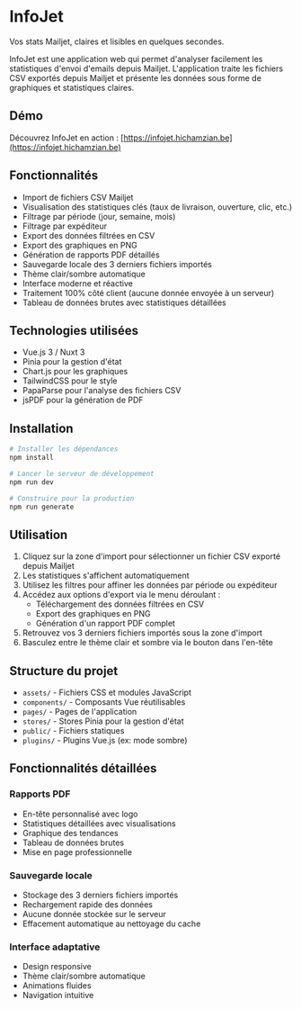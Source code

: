 # InfoJet

Vos stats Mailjet, claires et lisibles en quelques secondes.

InfoJet est une application web qui permet d'analyser facilement les statistiques d'envoi d'emails depuis Mailjet. L'application traite les fichiers CSV exportés depuis Mailjet et présente les données sous forme de graphiques et statistiques claires.

## Démo

Découvrez InfoJet en action : [https://infojet.hichamzian.be](https://infojet.hichamzian.be)

## Fonctionnalités

- Import de fichiers CSV Mailjet
- Visualisation des statistiques clés (taux de livraison, ouverture, clic, etc.)
- Filtrage par période (jour, semaine, mois)
- Filtrage par expéditeur
- Export des données filtrées en CSV
- Export des graphiques en PNG
- Génération de rapports PDF détaillés
- Sauvegarde locale des 3 derniers fichiers importés
- Thème clair/sombre automatique
- Interface moderne et réactive
- Traitement 100% côté client (aucune donnée envoyée à un serveur)
- Tableau de données brutes avec statistiques détaillées

## Technologies utilisées

- Vue.js 3 / Nuxt 3
- Pinia pour la gestion d'état
- Chart.js pour les graphiques
- TailwindCSS pour le style
- PapaParse pour l'analyse des fichiers CSV
- jsPDF pour la génération de PDF

## Installation

```bash
# Installer les dépendances
npm install

# Lancer le serveur de développement
npm run dev

# Construire pour la production
npm run generate
```

## Utilisation

1. Cliquez sur la zone d'import pour sélectionner un fichier CSV exporté depuis Mailjet
2. Les statistiques s'affichent automatiquement
3. Utilisez les filtres pour affiner les données par période ou expéditeur
4. Accédez aux options d'export via le menu déroulant :
   - Téléchargement des données filtrées en CSV
   - Export des graphiques en PNG
   - Génération d'un rapport PDF complet
5. Retrouvez vos 3 derniers fichiers importés sous la zone d'import
6. Basculez entre le thème clair et sombre via le bouton dans l'en-tête

## Structure du projet

- `assets/` - Fichiers CSS et modules JavaScript 
- `components/` - Composants Vue réutilisables
- `pages/` - Pages de l'application
- `stores/` - Stores Pinia pour la gestion d'état
- `public/` - Fichiers statiques
- `plugins/` - Plugins Vue.js (ex: mode sombre)

## Fonctionnalités détaillées

### Rapports PDF
- En-tête personnalisé avec logo
- Statistiques détaillées avec visualisations
- Graphique des tendances
- Tableau de données brutes
- Mise en page professionnelle

### Sauvegarde locale
- Stockage des 3 derniers fichiers importés
- Rechargement rapide des données
- Aucune donnée stockée sur le serveur
- Effacement automatique au nettoyage du cache

### Interface adaptative
- Design responsive
- Thème clair/sombre automatique
- Animations fluides
- Navigation intuitive
